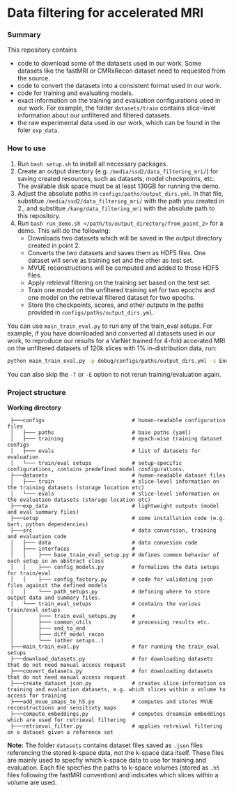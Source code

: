 # Data filtering for accelerated MRI
### Summary
This repository contains
- code to download some of the datasets used in our work. Some datasets like the fastMRI or CMRxRecon dataset need to requested from the source.
- code to convert the datasets into a consistent format used in our work.
- code for training and evaluating models.
- exact information on the training and evaluation configurations used in our work. For example, the folder `datasets/train` contains slice-level information about our unfiltered and filtered datasets.
- the raw experimental data used in our work, which can be found in the foler `exp_data`.

### How to use
1. Run `bash setup.sh` to install all necessary packages.
2. Create an output directory (e.g. `/media/ssd2/data_filtering_mri/`) for saving created resources, such as datasets, model checkpoints, etc. The available disk space must be at least 130GB for running the demo.
3. Adjust the absolute paths in `configs/paths/output_dirs.yml`. In that file, substitue `/media/ssd2/data_filtering_mri/` with the path you created in 2., and substitue `/kang/data_filtering_mri` with the absolute path to this repository.
4. Run `bash run_demo.sh </path/to/output_directory/from_point_2>` for a demo. This will do the following:
    - Downloads two datasets which will be saved in the output directory created in point 2. 
    - Converts the two datasets and saves them as HDF5 files. One dataset will serve as training set and the other as test set.
    - MVUE reconstructions will be computed and added to those HDF5 files.
    - Apply retrieval filtering on the training set based on the test set.
    - Train one model on the unfiltered training set for two epochs and one model on the retrieval filtered dataset for two epochs.
    - Store the checkpoints, scores, and other outputs in the paths provided in `configs/paths/output_dirs.yml`.


You can use `main_train_eval.py` to run any of the train_eval setups. For example, if you have downloaded and converted all datasets used in our work, to reproduce our results for a VarNet trained for 4-fold accerated MRI on the unfiltered datasets of 120k slices with 1\% in-distribution data, run:

```sh
python main_train_eval.py -p debug/configs/paths/output_dirs.yml -s End2EndSetup/varnet-large_c8.yml -t data_pool_random_volume_subset_120k_epochs=20.yml -e eval_2d_curated_v2.yml -T -E -v
```
You can also skip the `-T` or `-E` option to not rerun training/evaluation again.

### Project structure
**Working directory**
```
 ├───configs                            # human-readable configuration files
 │   ├─── paths                         # base paths (yaml)
 │   ├─── training                      # epoch-wise training dataset configs
 │   ├─── evals                         # list of datasets for evaluation
 │   └─── train/eval setups             # setup-specific configurations, contains predefined model configurations.
 ├───datasets                           # human-readable dataset files 
 │   ├─── train                         # slice-level information on the training datasets (storage location etc)
 │   └─── evals                         # slice-level information on the evaluation datasets (storage location etc)
 ├───exp_data                           # lightweight outputs (model and eval summary files)
 ├───setup                              # some installation code (e.g. bart, python dependencies)
 ├───src                                # data conversion, training and evaluation code
 │   ├─── data                          # data convesion code
 │   ├─── interfaces                    # 
 │   │    ├─── base_train_eval_setup.py # defines common behavior of each setup in an abstract class
 │   │    ├─── config_models.py         # formalizes the data setups for train/eval
 │   │    ├─── config_factory.py        # code for validating json files against the defined models
 │   │    └─── path_setups.py           # defining where to store output data and summary files. 
 │   └─── train_eval_setups             # contains the various train/eval setups
 │        ├─── train_eval_setups.py     # 
 │        ├─── common_utils             # processing results etc.
 │        ├─── end_to_end               
 │        ├─── diff_model_recon
 │        └─── (other setups..)
 ├───main_train_eval.py                 # for running the train_eval setups
 ├───download_datasets.py               # for downloading datasets that do not need manual access request
 ├───convert_datasets.py                # for downloading datasets that do not need manual access request
 ├───create_dataset_json.py             # creates slice-information on training and evaluation datasets, e.g. which slices within a volume to access for training
 ├───add_mvue_smaps_to_h5.py            # computes and stores MVUE reconstructions and sensitivty maps
 ├───compute_embeddings.py              # computes dreamsim embeddings which are used for retrieval filtering
 ├───retrieval_filter.py                # applies retreival filtering on a dataset given a reference set
```
**Note:** The folder `datasets` contains dataset files saved as `.json` files referencing the stored k-space data, not the k-space data itself. These files are mainly used to specfiy which k-space data to use for training and evaluation. Each file specfies the paths to k-space volumes (stored as `.h5` files following the fastMRI convention) and indicates which slices within a volume are used.

